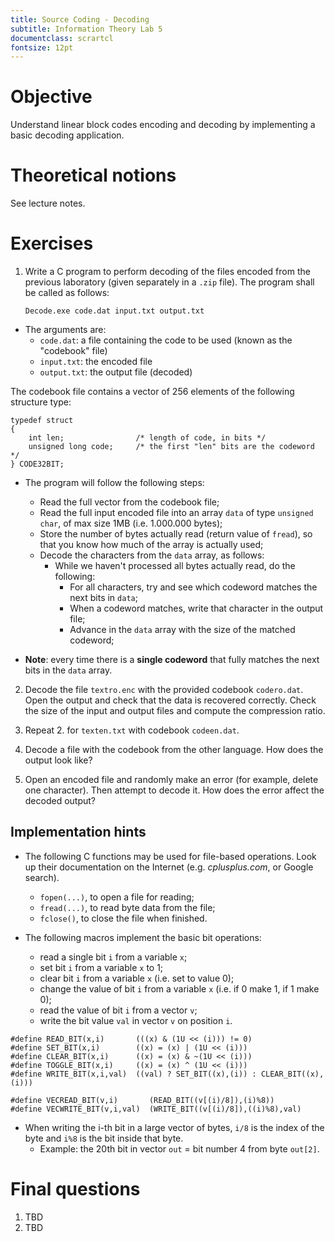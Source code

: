 ```yaml
---
title: Source Coding - Decoding
subtitle: Information Theory Lab 5
documentclass: scrartcl
fontsize: 12pt
---
```



# Objective

Understand linear block codes encoding and decoding by implementing a basic decoding application.

# Theoretical notions

See lecture notes.

# Exercises


1. Write a C program to perform decoding of the files encoded from the previous laboratory
(given separately in a `.zip` file).
The program shall be called as follows: 

	`Decode.exe code.dat input.txt output.txt`
	
  * The arguments are:
    * `code.dat`: a file containing the code to be used (known as the "codebook" file)
    * `input.txt`: the encoded file
    * `output.txt`: the output file (decoded)

  The codebook file contains a vector of 256 elements of the following structure type:
  
~~~
typedef struct 
{
    int len;                /* length of code, in bits */
    unsigned long code;     /* the first "len" bits are the codeword */
} CODE32BIT;
~~~
	
  * The program will follow the following steps:
    * Read the full vector from the codebook file;
    * Read the full input encoded file into an array `data` of type `unsigned char`, of max size 1MB (i.e. 1.000.000 bytes);
    * Store the number of bytes actually read (return value of `fread`), so that you know how much of the array
    is actually used;
    * Decode the characters from the `data` array, as follows:
        * While we haven't processed all bytes actually read, do the following:
            * For all characters, try and see which codeword matches the next bits in `data`;
            * When a codeword matches, write that character in the output file;
            * Advance in the `data` array with the size of the matched codeword;

  * **Note**: every time there is a **single codeword** that fully matches the next bits in the `data` array.

2. Decode the file `textro.enc` with the provided codebook `codero.dat`. 
Open the output and check that the data is recovered correctly.
Check the size of the input and output files and compute the compression ratio.

3. Repeat 2. for `texten.txt` with codebook `codeen.dat`.

4. Decode a file with the codebook from the other language. How does the output look like?

5. Open an encoded file and randomly make an error (for example, delete one character). Then attempt to decode it.
How does the error affect the decoded output?


## Implementation hints

* The following C functions may be used for file-based operations. 
Look up their documentation on the Internet (e.g. *cplusplus.com*, or Google search).
    * `fopen(...)`, to open a file for reading;
    * `fread(...)`, to read byte data from the file;
    * `fclose()`, to close the file when finished.

* The following macros implement the basic bit operations:
    * read a single bit `i` from a variable `x`;
    * set bit `i` from a variable `x` to 1;
    * clear bit `i` from a variable `x` (i.e. set to value 0);
    * change the value of bit `i` from a variable `x` (i.e. if 0 make 1, if 1 make 0);
    * read the value of bit `i` from a vector `v`;
    * write the bit value `val` in vector `v` on position `i`.
    
```
#define READ_BIT(x,i)       (((x) & (1U << (i))) != 0)
#define SET_BIT(x,i)        ((x) = (x) | (1U << (i)))
#define CLEAR_BIT(x,i)      ((x) = (x) & ~(1U << (i)))
#define TOGGLE_BIT(x,i)     ((x) = (x) ^ (1U << (i)))
#define WRITE_BIT(x,i,val)  ((val) ? SET_BIT((x),(i)) : CLEAR_BIT((x),(i)))

#define VECREAD_BIT(v,i)       (READ_BIT((v[(i)/8]),(i)%8))
#define VECWRITE_BIT(v,i,val)  (WRITE_BIT((v[(i)/8]),((i)%8),val)
```

* When writing the i-th bit in a large vector of bytes, `i/8` is the index of the byte and `i%8` is the bit inside that byte.
    * Example: the 20th bit in vector `out` = bit number 4 from byte `out[2]`.


# Final questions

1. TBD
2. TBD

